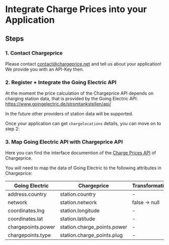 # Integrate Charge Prices into your Application

## Steps

### 1. Contact Chargeprice

Please contact contact@chargeprice.net and tell us about your application!
We provide you with an API-Key then.

### 2. Register + Integrate the Going Electric API

At the moment the price calculation of the Chargeprice API depends on charging station data, that is provided by the Going Electric API: https://www.goingelectric.de/stromtankstellen/api/

In the future other providers of station data will be supported.

Once your application can get `chargelocations` details, you can move on to step 2:

### 3. Map Going Electric API with Chargeprice API

Here you can find the interface documention of the [Charge Prices API](../api/v1/charge_prices/index.md) of Chargeprice.

You will need to map the data of Going Electric to the following attributes in Chargeprice:

| **Going Electric** | **Chargeprice**             | **Transformation** |
| ------------------ | --------------------------- | ------------------ |
| address.country    | station.country             | -                  |
| network            | station.network             | false -> null      |
| coordinates.lng    | station.longitude           | -                  |
| coordinates.lat    | station.latitude            | -                  |
| chargepoints.power | station.charge_points.power | -                  |
| chargepoints.type  | station.charge_points.plug  | -                  |